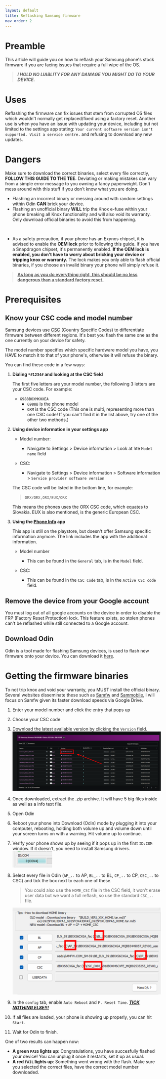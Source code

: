 ```yaml
---
layout: default
title: Reflashing Samsung firmware
nav_order: 2
---
```


# Preamble

This article will guide you on how to reflash your Samsung phone's stock firmware if you are facing issues that require a full wipe of the OS.

> ***I HOLD NO LIABLITY FOR ANY DAMAGE YOU MIGHT DO TO YOUR DEVICE.***

# Uses

Reflashing the firmware can fix issues that stem from corrupted OS files which wouldn't normally get replaced/fixed using a factory reset. Another use is when you have an issue with updating your device, including but not limited to the settings app stating: `Your current software version isn't supported. Visit a service centre.` and refusing to download any new updates.

# Dangers

Make sure to download the correct binaries, select every file correctly, **FOLLOW THIS GUIDE TO THE TEE.** Deviating or making mistakes can vary from a simple error message to you owning a fancy paperweight. Don't mess around with this stuff if you don't know what you are doing. 

- Flashing an incorrect binary or messing around with random settings within Odin **CAN** brick your device.
- Flashing an unofficial binary **WILL** trip the Knox e-fuse within your phone breaking all Knox functionality and will also void its warranty. Only download official binaries to avoid this from happening.

<br>

- As a safety precaution, if your phone has an Exynos chipset, it is advised to enable the **OEM lock** prior to following this guide. If you have a Snapdragon chipset, it's permanently enabled. **If the OEM lock is enabled, you don't have to worry about bricking your device or tripping knox or warranty.** The lock makes you only able to flash official binaries, if you choose an invalid binary your phone will simply refuse it.

> <u> **As long as you do everything right, this should be no less dangerous than a standard factory reset.** </u>


# Prerequisites

## Know your CSC code and model number

Samsung devices use [CSC](https://technastic.com/samsung-csc-codes-list/) (Country Specific Codes) to differentiate firmware between different regions. It's best you flash the same one as the one currently on your device for safety.

The model number specifies which specific hardware model you have, you HAVE to match it to that of your phone's, otherwise it will refuse the binary.

You can find these code in a few ways:

1. **Dialing `*#1234#` and looking at the CSC field**

    The first five letters are your model number, the following 3 letters are your CSC code. For example:

    - `G988BOXMKHXEA`
        - `G988B` is the phone model
        - `OXM` is the CSC code (This one is multi, representing more than one CSC code! If you can't find it in the list above, try one of the other two methods.)

2. **Using device information in your settings app**

    - Model number:
        - Navigate to Settings > Device information > Look at hte `Model name` field

    - CSC: 
        - Navigate to Settings > Device information > Software information > `Service provider software version`

    The CSC code will be listed in the bottom line, for example:
    >  `ORX/ORX,ORX/EUX/ORX`

    This means the phones uses the ORX CSC code, which equates to Slovakia. EUX is also mentioned, is the generic European CSC. 


3. **Using the [Phone Info](https://www.apkmirror.com/apk/vndnguyen/phone-info-%E2%98%85samsung%E2%98%85/) app**

    This app is still on the playstore, but doesn't offer Samsung specific information anymore. The link includes the app with the additional information.

    - Model number
        - This can be found in the `General` tab, is in the `Model` field.


    - CSC:
        - This can be found in the `CSC Code` tab, is in the `Active CSC code` field.


## Remove the device from your Google account

You must log out of all google accounts on the device in order to disable the FRP (Factory Reset Protection) lock. This feature exists, so stolen phones can't be reflashed while still connected to a Google account.

## Download Odin

Odin is a tool made for flashing Samsung devices, is used to flash new firmware onto your device. You can download it [here](https://odindownload.com/).



# Getting the firmware binaries

To not trip knox and void your warranty, you MUST install the official binary. Several websites disseminate these such as [Samfw](https://samfw.com/) and [Sammobile](https://www.sammobile.com/), I will focus on Samfw given its faster download speeds via Google Drive.

1. Enter your model number and click the entry that pops up
2. Choose your CSC code
3. Download the latest available version by clicking the `Version` field.
![Image showing the field to click](../assets/images/Samsung-flash/Select-version.png)
4. Once downloaded, extract the .zip archive. It will have 5 big files inside as well as a info text file.
5. Open Odin
6. Reboot your phone into Download (Odin) mode by plugging it into your computer, rebooting, holding both volume up and volume down until your screen turns on with a warning. Hit volume up to continue.
7. Verify your phone shows up by seeing if it pops up in the first `ID:COM` window. If it doesn't, you need to install Samsung drivers. <br>
![Image showing a blue IMG:COM window, indicating a device is connected](../assets/images/Samsung-flash/ID:COM.png)

8. Select every file in Odin (`AP_..` to AP, `BL_..` to BL, `CP_..` to CP, `CSC_..` to CSC) and tick the box next to each one of these. 

    > You could also use the `HOME_CSC` file in the CSC field, it won't erase user data but we want a full reflash, so use the standard `CSC_..` file.

    ![Image showing the above loaded into Odin](../assets/images/Samsung-flash/Odin-config.png)

9. In the `config` tab, enable `Auto Reboot` and `F. Reset Time`. <u> ***TICK NOTHING ELSE!!!*** </u>
10. If all files are loaded, your phone is showing up properly, you can hit `Start`.
11. Wait for Odin to finish.

One of two results can happen now:

- **A green `PASS` lights up**: Congratulations, you have succesfully flashed your device! You can unplug it once it restarts, set it up as usual.
- **A red `FAIL` lights up**: Something went wrong with the flash. Make sure you selected the correct files, have the correct model number downloaded.
